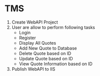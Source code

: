 # TMS
1. Create WebAPI Project
2. User are allow to perform following tasks
   - Login
   - Register
   - Display All Quotes
   - Add New Quote to Database
   - Delete Quote based on ID
   - Update Quote based on ID
   - View Quote Information based on ID
3. Publish WebAPI to IIS
